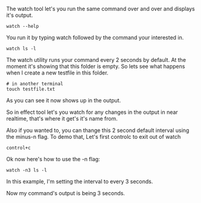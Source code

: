The watch tool let's you run the same command over and over and displays it's output.

```
watch --help
```


You run it by typing watch followed by the command your interested in.

```
watch ls -l
```

The watch utility runs your command every 2 seconds by default. At the moment it's showing that this folder is empty. So lets see what happens when I create a new testfile in this folder.

```
# in another terminal
touch testfile.txt
```

As you can see it now shows up in the output.

So in effect tool let's you watch for any changes in the output in near realtime, that's where it get's it's name from.

Also if you wanted to, you can thange this 2 second default interval using the minus-n flag. To demo that, Let's first controlc to exit out of watch

```
control+c
```

Ok now here's how to use the -n flag:

```
watch -n3 ls -l
```

In this example, I'm setting the interval to every 3 seconds.

Now my command's output is being 3 seconds.

